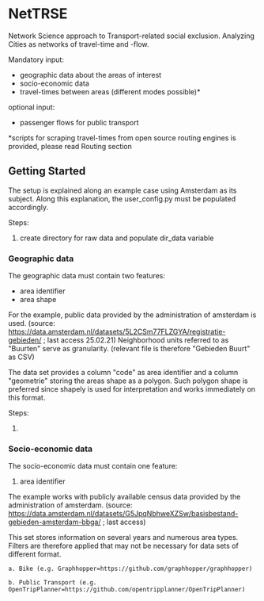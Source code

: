 # NetTRSE
Network Science approach to Transport-related social exclusion.
Analyzing Cities as networks of travel-time and -flow.

Mandatory input:

- geographic data about the areas of interest
- socio-economic data
- travel-times between areas (different modes possible)*

optional input:

- passenger flows for public transport

*scripts for scraping travel-times from open source routing engines is provided, please read Routing section


## Getting Started

The setup is explained along an example case using Amsterdam as its subject.
Along this explanation, the user_config.py must be populated accordingly.

Steps:

1. create directory for raw data and populate dir_data variable

### Geographic data

The geographic data must contain two features:

- area identifier
- area shape

For the example, public data provided by the administration of amsterdam is used.
(source: https://data.amsterdam.nl/datasets/5L2CSm77FLZGYA/registratie-gebieden/ ; last access 25.02.21)
Neighborhood units referred to as "Buurten" serve as granularity. (relevant file is therefore "Gebieden Buurt" as CSV)

The data set provides a column "code" as area identifier and a column "geometrie" storing the areas shape as a polygon.
Such polygon shape is preferred since shapely is used for interpretation and works immediately on this format.

Steps:

1. 
### Socio-economic data

The socio-economic data must contain one feature:

1. area identifier

The example works with publicly available census data provided by the administration of amsterdam.
(source: https://data.amsterdam.nl/datasets/G5JpqNbhweXZSw/basisbestand-gebieden-amsterdam-bbga/ ; last access)

This set stores information on several years and numerous area types. 
Filters are therefore applied that may not be necessary for data sets of different format.




    a. Bike (e.g. Graphhopper=https://github.com/graphhopper/graphhopper)
    
    b. Public Transport (e.g. OpenTripPlanner=https://github.com/opentripplanner/OpenTripPlanner)

